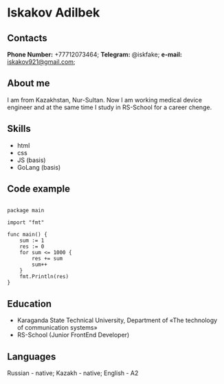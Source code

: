 # Iskakov Adilbek


## Contacts
**Phone Number:** +77712073464;
**Telegram:** @iskfake;
**e-mail:** iskakov921@gmail.com;


## About me
I am from Kazakhstan, Nur-Sultan. Now I am working medical device engineer and at the same time I study in RS-School for a career chenge.

## Skills 
- html
- css
- JS (basis)
- GoLang (basis)

## Code example 

```

package main

import "fmt"

func main() {
	sum := 1
	res := 0
	for sum <= 1000 {
		res += sum
		sum++
	}
	fmt.Println(res)
}

```

## Education
- Karaganda State Technical University, Department of «The technology of communication systems»
- RS-School (Junior FrontEnd Developer)

## Languages
Russian - native;
Kazakh - native;
English - A2

